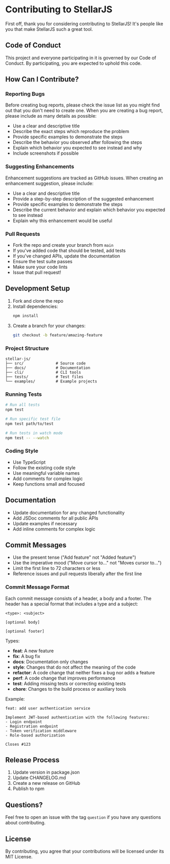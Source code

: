 # Contributing to StellarJS

First off, thank you for considering contributing to StellarJS! It's people like you that make StellarJS such a great tool.

## Code of Conduct

This project and everyone participating in it is governed by our Code of Conduct. By participating, you are expected to uphold this code.

## How Can I Contribute?

### Reporting Bugs

Before creating bug reports, please check the issue list as you might find out that you don't need to create one. When you are creating a bug report, please include as many details as possible:

- Use a clear and descriptive title
- Describe the exact steps which reproduce the problem
- Provide specific examples to demonstrate the steps
- Describe the behavior you observed after following the steps
- Explain which behavior you expected to see instead and why
- Include screenshots if possible

### Suggesting Enhancements

Enhancement suggestions are tracked as GitHub issues. When creating an enhancement suggestion, please include:

- Use a clear and descriptive title
- Provide a step-by-step description of the suggested enhancement
- Provide specific examples to demonstrate the steps
- Describe the current behavior and explain which behavior you expected to see instead
- Explain why this enhancement would be useful

### Pull Requests

- Fork the repo and create your branch from `main`
- If you've added code that should be tested, add tests
- If you've changed APIs, update the documentation
- Ensure the test suite passes
- Make sure your code lints
- Issue that pull request!

## Development Setup

1. Fork and clone the repo
2. Install dependencies:
   ```bash
   npm install
   ```
3. Create a branch for your changes:
   ```bash
   git checkout -b feature/amazing-feature
   ```

### Project Structure

```
stellar-js/
├── src/              # Source code
├── docs/             # Documentation
├── cli/              # CLI tools
├── tests/            # Test files
└── examples/         # Example projects
```

### Running Tests

```bash
# Run all tests
npm test

# Run specific test file
npm test path/to/test

# Run tests in watch mode
npm test -- --watch
```

### Coding Style

- Use TypeScript
- Follow the existing code style
- Use meaningful variable names
- Add comments for complex logic
- Keep functions small and focused

## Documentation

- Update documentation for any changed functionality
- Add JSDoc comments for all public APIs
- Update examples if necessary
- Add inline comments for complex logic

## Commit Messages

- Use the present tense ("Add feature" not "Added feature")
- Use the imperative mood ("Move cursor to..." not "Moves cursor to...")
- Limit the first line to 72 characters or less
- Reference issues and pull requests liberally after the first line

### Commit Message Format

Each commit message consists of a header, a body and a footer. The header has a special format that includes a type and a subject:

```
<type>: <subject>

[optional body]

[optional footer]
```

Types:

- **feat**: A new feature
- **fix**: A bug fix
- **docs**: Documentation only changes
- **style**: Changes that do not affect the meaning of the code
- **refactor**: A code change that neither fixes a bug nor adds a feature
- **perf**: A code change that improves performance
- **test**: Adding missing tests or correcting existing tests
- **chore**: Changes to the build process or auxiliary tools

Example:

```
feat: add user authentication service

Implement JWT-based authentication with the following features:
- Login endpoint
- Registration endpoint
- Token verification middleware
- Role-based authorization

Closes #123
```

## Release Process

1. Update version in package.json
2. Update CHANGELOG.md
3. Create a new release on GitHub
4. Publish to npm

## Questions?

Feel free to open an issue with the tag `question` if you have any questions about contributing.

## License

By contributing, you agree that your contributions will be licensed under its MIT License.

